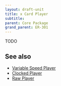 ```yaml
---
layout: draft-unit
title: x Card Player
subtitle: 
parent: Core Package
grand_parent: ER-301
---
```


TODO

## See also

* [Variable Speed Player](variable-speed-player)
* [Clocked Player](clocked-player)
* [Raw Player](raw-player)
